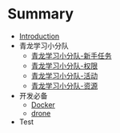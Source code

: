 # Summary

* [Introduction](README.md)
* 青龙学习小分队
    * [青龙学习小分队-新手任务](md/qinglong/新手任务.md)
    * [青龙学习小分队-权限](md/qinglong/权限.md)
    * [青龙学习小分队-活动](md/qinglong/活动.md)
    * [青龙学习小分队-资源](md/resource/resource.md)
* 开发必备
    * [Docker](md/docker/docker.md)
    * [drone](md/drone/drone.md)
* Test
